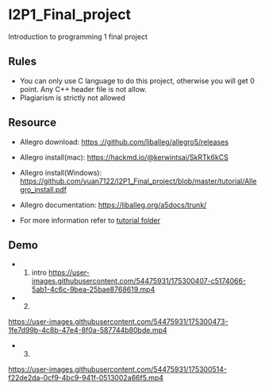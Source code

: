 # I2P1_Final_project
Introduction to programming 1 final project
## Rules
- You can only use C language to do this project, otherwise you will get 0 point.
  Any C++ header file is not allow.
- Plagiarism is strictly not allowed

## Resource

- Allegro download: [https ://github.com/liballeg/allegro5/releases](https://github.com/liballeg/allegro5/releases)

- Allegro install(mac): https://hackmd.io/@kerwintsai/SkRTk6kCS
- Allegro install(Windows):  https://github.com/yuan7122/I2P1_Final_project/blob/master/tutorial/Allegro_install.pdf
- Allegro documentation: https://liballeg.org/a5docs/trunk/
- For more information refer to [tutorial folder](https://github.com/yuan7122/I2P1_Final_project/tree/master/tutorial)

## Demo

- 1. intro
https://user-images.githubusercontent.com/54475931/175300407-c5174066-5ab1-4c6c-9bea-25bae8768619.mp4

- 2. 
https://user-images.githubusercontent.com/54475931/175300473-1fe7d99b-4c8b-47e4-8f0a-587744b80bde.mp4

- 3.
https://user-images.githubusercontent.com/54475931/175300514-f22de2da-0cf9-4bc9-941f-0513002a66f5.mp4
